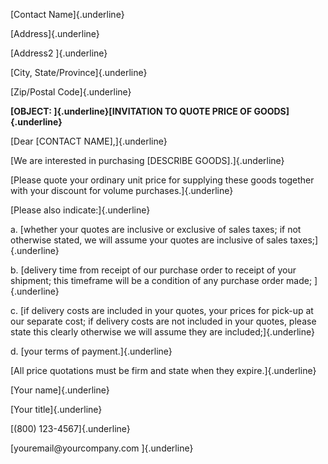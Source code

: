 [Contact Name]{.underline}

[Address]{.underline}

[Address2 ]{.underline}

[City, State/Province]{.underline}

[Zip/Postal Code]{.underline}

**[OBJECT: ]{.underline}[INVITATION TO QUOTE PRICE OF
GOODS]{.underline}**

[Dear \[CONTACT NAME\],]{.underline}

[We are interested in purchasing \[DESCRIBE GOODS\].]{.underline}

[Please quote your ordinary unit price for supplying these goods
together with your discount for volume purchases.]{.underline}

[Please also indicate:]{.underline}

a.  [whether your quotes are inclusive or exclusive of sales taxes; if
    not otherwise stated, we will assume your quotes are inclusive of
    sales taxes;]{.underline}

b.  [delivery time from receipt of our purchase order to receipt of your
    shipment; this timeframe will be a condition of any purchase order
    made; ]{.underline}

c.  [if delivery costs are included in your quotes, your prices for
    pick-up at our separate cost; if delivery costs are not included in
    your quotes, please state this clearly otherwise we will assume they
    are included;]{.underline}

d.  [your terms of payment.]{.underline}

[All price quotations must be firm and state when they
expire.]{.underline}

[Your name]{.underline}

[Your title]{.underline}

[(800) 123-4567]{.underline}

[youremail\@yourcompany.com ]{.underline}
